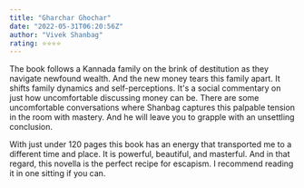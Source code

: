 ```yaml
---
title: "Gharchar Ghochar"
date: "2022-05-31T06:20:56Z"
author: "Vivek Shanbag"
rating: ⭐⭐⭐⭐
---
```


<style>

</style>

The book follows a Kannada family on the brink of destitution as they navigate newfound wealth. And the new money tears this family apart. It shifts family dynamics and self-perceptions. It's a social commentary on just how uncomfortable discussing money can be. There are some uncomfortable conversations where Shanbag captures this palpable tension in the room with mastery. And he will leave you to grapple with an unsettling conclusion.

With just under 120 pages this book has an energy that transported me to a different time and place. It is powerful, beautiful, and masterful. And in that regard, this novella is the perfect recipe for escapism. I recommend reading it in one sitting if you can.